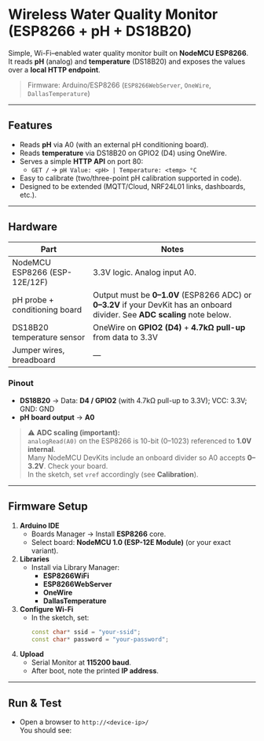 # Wireless Water Quality Monitor (ESP8266 + pH + DS18B20)

Simple, Wi-Fi–enabled water quality monitor built on **NodeMCU ESP8266**.  
It reads **pH** (analog) and **temperature** (DS18B20) and exposes the values over a **local HTTP endpoint**.

> Firmware: Arduino/ESP8266 (`ESP8266WebServer`, `OneWire`, `DallasTemperature`)

---

## Features
- Reads **pH** via A0 (with an external pH conditioning board).
- Reads **temperature** via DS18B20 on GPIO2 (D4) using OneWire.
- Serves a simple **HTTP API** on port 80:
  - `GET /` → `pH Value: <pH> | Temperature: <temp> °C`
- Easy to calibrate (two/three-point pH calibration supported in code).
- Designed to be extended (MQTT/Cloud, NRF24L01 links, dashboards, etc.).

---

## Hardware

| Part | Notes |
|---|---|
| NodeMCU ESP8266 (ESP-12E/12F) | 3.3V logic. Analog input A0. |
| pH probe + conditioning board | Output must be **0–1.0V** (ESP8266 ADC) or **0–3.2V** if your DevKit has an onboard divider. See **ADC scaling** note below. |
| DS18B20 temperature sensor | OneWire on **GPIO2 (D4)** + **4.7kΩ pull-up** from data to 3.3V |
| Jumper wires, breadboard | — |

### Pinout
- **DS18B20** → Data: **D4 / GPIO2** (with 4.7kΩ pull-up to 3.3V); VCC: 3.3V; GND: GND
- **pH board output** → **A0**

> ⚠️ **ADC scaling (important):**  
> `analogRead(A0)` on the ESP8266 is 10-bit (0–1023) referenced to **1.0V internal**.  
> Many NodeMCU DevKits include an onboard divider so A0 accepts **0–3.2V**. Check your board.  
> In the sketch, set `vref` accordingly (see **Calibration**).

---

## Firmware Setup

1. **Arduino IDE**
   - Boards Manager → Install **ESP8266** core.
   - Select board: **NodeMCU 1.0 (ESP-12E Module)** (or your exact variant).
2. **Libraries**
   - Install via Library Manager:
     - **ESP8266WiFi**
     - **ESP8266WebServer**
     - **OneWire**
     - **DallasTemperature**
3. **Configure Wi-Fi**
   - In the sketch, set:
     ```cpp
     const char* ssid = "your-ssid";
     const char* password = "your-password";
     ```
4. **Upload**
   - Serial Monitor at **115200 baud**.
   - After boot, note the printed **IP address**.

---

## Run & Test

- Open a browser to `http://<device-ip>/`  
  You should see:
